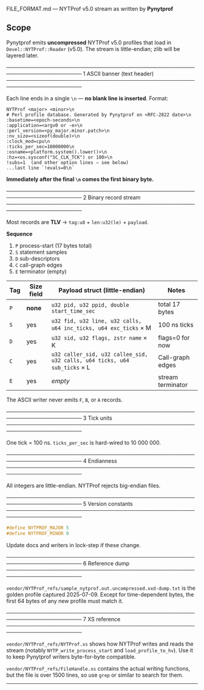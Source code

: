 FILE_FORMAT.md — NYTProf v5.0 stream as written by **Pynytprof**

Scope
-----
Pynytprof emits **uncompressed** NYTProf v5.0 profiles that load in
`Devel::NYTProf::Reader` (v5.0). The stream is little-endian; zlib will be
layered later.

──────────────────────────────────────────────────────────────────────
1  ASCII banner (text header)
──────────────────────────────────────────────────────────────────────

Each line ends in a single `\n` — **no blank line is inserted**. Format:

```text
NYTProf <major> <minor>\n
# Perl profile database. Generated by Pynytprof on <RFC-2822 date>\n
:basetime=<epoch-seconds>\n
:application=<argv0 or -e>\n
:perl_version=<py_major.minor.patch>\n
:nv_size=<sizeof(double)>\n
:clock_mod=cpu\n
:ticks_per_sec=10000000\n
:osname=<platform.system().lower()>\n
:hz=<os.sysconf("SC_CLK_TCK") or 100>\n
!subs=1  (and other option lines – see below)
...last line `!evals=0\n`
```

**Immediately after the final `\n` comes the first binary byte.**

──────────────────────────────────────────────────────────────────────
2  Binary record stream
──────────────────────────────────────────────────────────────────────

Most records are **TLV** → `tag:u8` + `len:u32(le)` + `payload`.

**Sequence**
1. `P`  process-start (17 bytes total)
2. `S`  statement samples
3. `D`  sub-descriptors
4. `C`  call-graph edges
5. `E`  terminator (empty)

| Tag | Size field | Payload struct (little-endian)                                      | Notes                                               |
|-----|------------|---------------------------------------------------------------------|-----------------------------------------------------|
| `P` | **none** | `u32 pid, u32 ppid, double start_time_sec` | total 17 bytes |
| `S` | yes        | `u32 fid, u32 line, u32 calls, u64 inc_ticks, u64 exc_ticks` × M   | 100 ns ticks                                       |
| `D` | yes        | `u32 sid, u32 flags, zstr name` × K                                | flags=0 for now                                    |
| `C` | yes        | `u32 caller_sid, u32 callee_sid, u32 calls, u64 ticks, u64 sub_ticks` × L | Call-graph edges                                  |
| `E` | yes        | *empty*                                                            | stream terminator                                  |

The ASCII writer never emits `F`, `B`, or `A` records.

──────────────────────────────────────────────────────────────────────
3  Tick units
──────────────────────────────────────────────────────────────────────

One tick = 100 ns. `ticks_per_sec` is hard-wired to 10 000 000.

──────────────────────────────────────────────────────────────────────
4  Endianness
──────────────────────────────────────────────────────────────────────

All integers are little-endian. NYTProf rejects big-endian files.

──────────────────────────────────────────────────────────────────────
5  Version constants
──────────────────────────────────────────────────────────────────────

```c
#define NYTPROF_MAJOR 5
#define NYTPROF_MINOR 0
```

Update docs and writers in lock-step if these change.

──────────────────────────────────────────────────────────────────────
6  Reference dump
──────────────────────────────────────────────────────────────────────

`vendor/NYTProf_refs/sample_nytprof.out.uncompressed.xxd-dump.txt` is the
golden profile captured 2025-07-09. Except for time-dependent bytes, the first
64 bytes of any new profile must match it.

──────────────────────────────────────────────────────────────────────
7  XS reference
──────────────────────────────────────────────────────────────────────

`vendor/NYTProf_refs/NYTProf.xs` shows how NYTProf writes and reads the stream
(notably `NYTP_write_process_start` and `load_profile_to_hv`). Use it to keep
Pynytprof writers byte-for-byte compatible.

`vendor/NYTProf_refs/FileHandle.xs` contains the actual writing functions, but
the file is over 1500 lines, so use `grep` or similar to search for them.

---------------------------------------------------------------------
